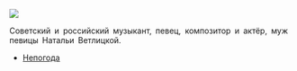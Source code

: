 ![](/songs/рст/Смеян%20Павел/smeyan_pavel.jpg)  

Советский и российский музыкант, певец, композитор и актёр, муж певицы Натальи Ветлицкой.

* [Непогода](/songs/рст/Смеян%20Павел/Непогода)